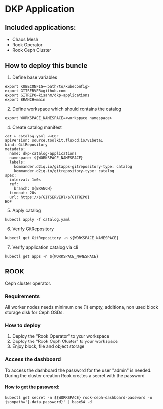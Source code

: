 # DKP Application

## Included applications:
* Chaos Mesh
* Rook Operator
* Rook Ceph Cluster

## How to deploy this bundle

1. Define base variables
```
export KUBECONFIG=<path/to/kubeconfig>
export GITSERVER=github.com
export GITREPO=kisahm/dkp-applications
export BRANCH=main
```

2. Define workspace which should contains the catalog
```
export WORKSPACE_NAMESPACE=<workspace namespace>
```

4. Create catalog manifest
````
cat > catalog.yaml <<EOF
apiVersion: source.toolkit.fluxcd.io/v1beta1
kind: GitRepository
metadata:
  name: dkp-catalog-applications
  namespace: ${WORKSPACE_NAMESPACE}
  labels:
    kommander.d2iq.io/gitapps-gitrepository-type: catalog
    kommander.d2iq.io/gitrepository-type: catalog
spec:
  interval: 1m0s
  ref:
    branch: ${BRANCH}
  timeout: 20s
  url: https://${GITSERVER}/${GITREPO}
EOF
````

5. Apply catalog
```
kubectl apply -f catalog.yaml
```

6. Verify GitRepository
````
kubectl get GitRepository -n ${WORKSPACE_NAMESPACE}
````

7. Verify application catalog via cli
````
kubectl get apps -n ${WORKSPACE_NAMESPACE}
````

## ROOK
Ceph cluster operator.

### Requirements
All worker nodes needs minimum one (1) empty, additiona, non used block storage disk for Ceph OSDs.

### How to deploy
1. Deploy the "Rook Operator" to your workspace
2. Deploy the "Rook Ceph Cluster" to your workspace
3. Enjoy block, file and object storage

### Access the dashboard
To access the dashboard the password for the user "admin" is needed.
During the cluster creation Rook creates a secret with the password

#### How to get the password:
```` 
kubectl get secret -n ${WORKSPACE} rook-ceph-dashboard-password -o jsonpath='{.data.password}' | base64 -d
````
